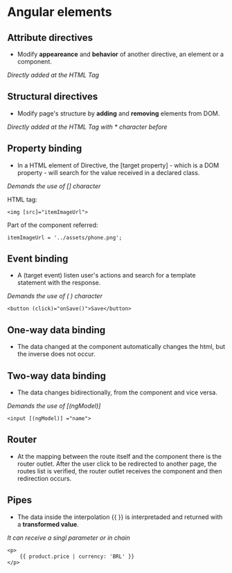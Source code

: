 # Angular elements

## Attribute directives

* Modify <b>appeareance</b> and <b>behavior</b> of another directive, an element or a component.

<i> Directly added at the HTML Tag</i>


## Structural directives

* Modify page's structure  by <b>adding</b> and  <b>removing</b> elements from DOM.

*<i> Directly added at the HTML Tag with * character before</i>*

## Property binding

* In a HTML element of Directive, the [target property] - which is a DOM property - will search for the value received in a declared class. 

<i> Demands the use of [] character </i>

HTML tag:
```
<img [src]="itemImageUrl">
```
Part of the component referred: 
```
itemImageUrl = '../assets/phone.png';
```

## Event binding

* A (target event) listen user's actions and search for a template statement with the response. 

<i> Demands the use of ( ) character </i>
```
<button (click)="onSave()">Save</button>
```

## One-way data binding

* The data changed at the component automatically changes the html, but the inverse does not occur.

## Two-way data binding

* The data changes bidirectionally, from the component and vice versa.

<i>Demands the use of [(ngModel)]</i>

```
<input [(ngModel)] ="name">
```


## Router

* At the mapping between the route itself and the component there is the router outlet. After the user click to be redirected to another page, the routes list is verified, the router outlet receives the component and then redirection occurs.

## Pipes

* The data inside the interpolation {{ }} is interpretaded and returned with a <b>transformed value</b>.

<i> It can receive a singl parameter or in chain</i>

```
<p>
    {{ product.price | currency: 'BRL' }}
</p>
```
